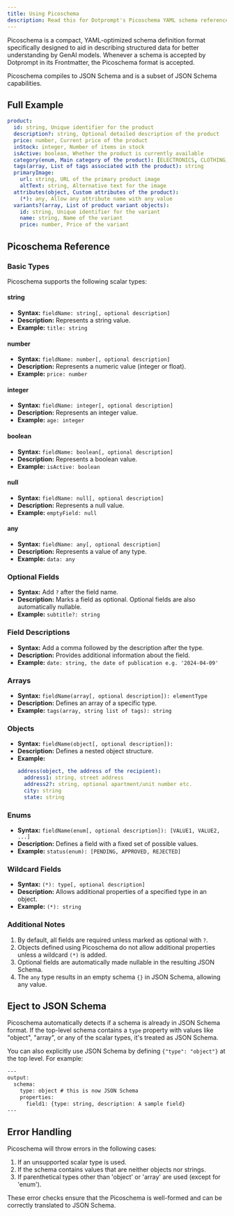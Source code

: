 ```yaml
---
title: Using Picoschema
description: Read this for Dotprompt's Picoschema YAML schema reference, useful for complex input/output schema help.
---
```


Picoschema is a compact, YAML-optimized schema definition format specifically designed to aid in describing structured data for better understanding by GenAI models. Whenever a schema is accepted by Dotprompt in its Frontmatter, the Picoschema format is accepted.

Picoschema compiles to JSON Schema and is a subset of JSON Schema capabilities.

## Full Example

```yaml
product:
  id: string, Unique identifier for the product
  description?: string, Optional detailed description of the product
  price: number, Current price of the product
  inStock: integer, Number of items in stock
  isActive: boolean, Whether the product is currently available
  category(enum, Main category of the product): [ELECTRONICS, CLOTHING, BOOKS, HOME]
  tags(array, List of tags associated with the product): string
  primaryImage:
    url: string, URL of the primary product image
    altText: string, Alternative text for the image
  attributes(object, Custom attributes of the product):
    (*): any, Allow any attribute name with any value
  variants?(array, List of product variant objects):
    id: string, Unique identifier for the variant
    name: string, Name of the variant
    price: number, Price of the variant
```

## Picoschema Reference

### Basic Types

Picoschema supports the following scalar types:

#### **string**
- **Syntax:** `fieldName: string[, optional description]`
- **Description:** Represents a string value.
- **Example:** `title: string`

#### **number**
- **Syntax:** `fieldName: number[, optional description]`
- **Description:** Represents a numeric value (integer or float).
- **Example:** `price: number`

#### **integer**
- **Syntax:** `fieldName: integer[, optional description]`
- **Description:** Represents an integer value.
- **Example:** `age: integer`

#### **boolean**
- **Syntax:** `fieldName: boolean[, optional description]`
- **Description:** Represents a boolean value.
- **Example:** `isActive: boolean`

#### **null**
- **Syntax:** `fieldName: null[, optional description]`
- **Description:** Represents a null value.
- **Example:** `emptyField: null`

#### **any**
- **Syntax:** `fieldName: any[, optional description]`
- **Description:** Represents a value of any type.
- **Example:** `data: any`

### Optional Fields

- **Syntax:** Add `?` after the field name.
- **Description:** Marks a field as optional. Optional fields are also automatically nullable.
- **Example:** `subtitle?: string`

### Field Descriptions

- **Syntax:** Add a comma followed by the description after the type.
- **Description:** Provides additional information about the field.
- **Example:** `date: string, the date of publication e.g. '2024-04-09'`

### Arrays

- **Syntax:** `fieldName(array[, optional description]): elementType`
- **Description:** Defines an array of a specific type.
- **Example:** `tags(array, string list of tags): string`

### Objects

- **Syntax:** `fieldName(object[, optional description]):`
- **Description:** Defines a nested object structure.
- **Example:**
  ```yaml
  address(object, the address of the recipient):
    address1: string, street address
    address2?: string, optional apartment/unit number etc.
    city: string
    state: string
  ```

### Enums

- **Syntax:** `fieldName(enum[, optional description]): [VALUE1, VALUE2, ...]`
- **Description:** Defines a field with a fixed set of possible values.
- **Example:** `status(enum): [PENDING, APPROVED, REJECTED]`

### Wildcard Fields

- **Syntax:** `(*): type[, optional description]`
- **Description:** Allows additional properties of a specified type in an object.
- **Example:** `(*): string`

### Additional Notes

1. By default, all fields are required unless marked as optional with `?`.
2. Objects defined using Picoschema do not allow additional properties unless a wildcard `(*)` is added.
3. Optional fields are automatically made nullable in the resulting JSON Schema.
4. The `any` type results in an empty schema `{}` in JSON Schema, allowing any value.

## Eject to JSON Schema

Picoschema automatically detects if a schema is already in JSON Schema format. If the top-level schema contains a `type` property with values like "object", "array", or any of the scalar types, it's treated as JSON Schema.

You can also explicitly use JSON Schema by defining `{"type": "object"}` at the top level. For example:

```handlebars
---
output:
  schema:
    type: object # this is now JSON Schema
    properties:
      field1: {type: string, description: A sample field}
---
```

## Error Handling

Picoschema will throw errors in the following cases:
1. If an unsupported scalar type is used.
2. If the schema contains values that are neither objects nor strings.
3. If parenthetical types other than 'object' or 'array' are used (except for 'enum').

These error checks ensure that the Picoschema is well-formed and can be correctly translated to JSON Schema.